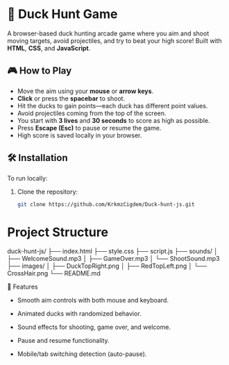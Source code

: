 # 🦆 Duck Hunt Game

A browser-based duck hunting arcade game where you aim and shoot moving targets, avoid projectiles, and try to beat your high score! Built with **HTML**, **CSS**, and **JavaScript**.

## 🎮 How to Play

- Move the aim using your **mouse** or **arrow keys**.
- **Click** or press the **spacebar** to shoot.
- Hit the ducks to gain points—each duck has different point values.
- Avoid projectiles coming from the top of the screen.
- You start with **3 lives** and **30 seconds** to score as high as possible.
- Press **Escape (Esc)** to pause or resume the game.
- High score is saved locally in your browser.

## 🛠️ Installation

To run locally:

1. Clone the repository:

   ```bash
   git clone https://github.com/KrkmzCigdem/Duck-hunt-js.git


# Project Structure

duck-hunt-js/
├── index.html
├── style.css
├── script.js
├── sounds/
│   ├── WelcomeSound.mp3
│   ├── GameOver.mp3
│   └── ShootSound.mp3
├── images/
│   ├── DuckTopRight.png
│   ├── RedTopLeft.png
│   └── CrossHair.png
└── README.md

🚀 Features
- Smooth aim controls with both mouse and keyboard.

- Animated ducks with randomized behavior.

- Sound effects for shooting, game over, and welcome.

- Pause and resume functionality.

- Mobile/tab switching detection (auto-pause).